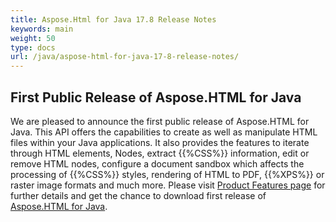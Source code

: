 ```yaml
---
title: Aspose.Html for Java 17.8 Release Notes
keywords: main
weight: 50
type: docs
url: /java/aspose-html-for-java-17-8-release-notes/
---
```


## **First Public Release of Aspose.HTML for Java** ## 
We are pleased to announce the first public release of Aspose.HTML for Java. This API offers the capabilities to create as well as manipulate HTML files within your Java applications. It also provides the features to iterate through HTML elements, Nodes, extract {{%CSS%}} information, edit or remove HTML nodes, configure a document sandbox which affects the processing of {{%CSS%}} styles, rendering of HTML to PDF, {{%XPS%}} or raster image formats and much more. Please visit [Product Features page](/html/java/features-list/) for further details and get the chance to download first release of [Aspose.HTML for Java](https://downloads.aspose.com/html/java).







